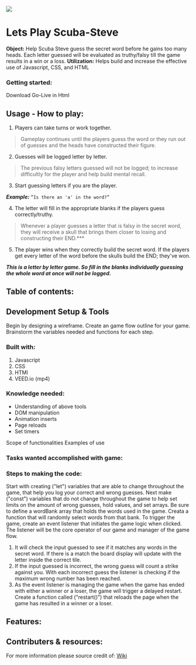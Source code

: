<img src=“./WF1.png”>

# Lets Play Scuba-Steve
**Object:** Help Scuba Steve guess the secret word before he gains too many heads. Each letter guessed will be evaluated as truthy/falsy till the game results in a win or a loss.
**Utilization:** Helps build and increase the effective use of Javascript, CSS, and HTML

### Getting started:
Download 
Go-Live in Html
## Usage - How to play:
1. Players can take turns or work together. 

>Gameplay continues until the players guess the word or they run out of guesses and the heads have constructed their figure.

2. Guesses will be logged letter by letter.

>The previous falsy letters guessed will not be logged; to increase difficultly for the player and help build mental recall.

3. Start guessing letters if you are the player. 

***Example:*** ``` “Is there an 'a' in the word?” ```

4. The letter will fill in the  appropriate blanks if the players guess correctly/truthy. 

>Whenever a player guesses a letter that is falsy in the secret word, they will receive a skull that brings them closer to losing and constructing their END.***

5. The player wins when they correctly build the secret word. If the players get every letter of the word before the skulls build the END; they've won. 

***This is a letter by letter game. So fill in the blanks individually guessing the whole word at once will not be logged.***

## Table of contents:

## Development Setup & Tools
Begin by designing a wireframe.
Create an game flow outline for your game.
Brainstorm the variables needed and functions for each step.

### Built with:
1. Javascript
2. CSS
3. HTMl
4. VEED.io (mp4)

### Knowledge needed:
* Understanding of above tools
* DOM manipulation
* Animation inserts
* Page reloads
* Set timers

Scope of functionalities 
Examples of use

### Tasks wanted accomplished with game:

### Steps to making the code:
Start with creating ("let") variables that are able to change throughout the game, that help you log your correct and wrong guesses.
Next make ("const") variables that do not change throughout the game to help set limits on the amount of wrong guesses, hold values, and set arrays.
Be sure to define a wordBank array that holds the words used in the game.
Creata a function that will randomly select words from that bank.
To trigger the game, create an event listener that initiates the game logic when clicked.
The listener will be the core operator of our game and manager of the game flow.
1. It will check the input guessed to see if it matches any words in the secret word. If there is a match the board display will update with the letter inside the correct tile. 
2. If the input guessed is incorrect, the wrong guess will count a strike against you. With each incorrect guess the listener is checking if the maximum wrong number has been reached.
3. As the event listener is managing the game when the game has ended with either a winner or a loser, the game will trigger a delayed restart.
Create a function called ("restart()") that reloads the page when the game has resulted in a winner or a loser.

## Features:

## Contributers & resources:

For more information please source credit of: [Wiki](https://www.wikihow.com/Play-Hangman)




